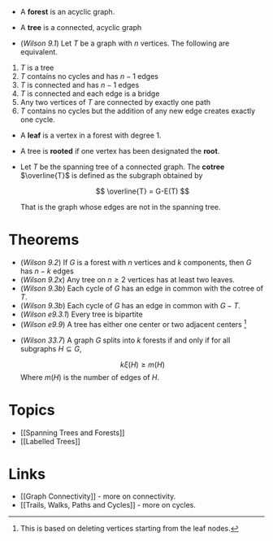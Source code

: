 * A **forest** is an acyclic graph.
* A **tree** is a connected, acyclic graph

* (*Wilson 9.1*) Let $T$ be a graph with $n$ vertices. The following are equivalent.
1. $T$ is a tree
2. $T$ contains no cycles and has $n-1$ edges
3. $T$ is connected and has $n-1$ edges
4. $T$ is connected and each edge is a  bridge
5. Any two vertices of $T$ are connected by exactly one path
6. $T$ contains no cycles but the addition of any new edge creates exactly one cycle.

* A **leaf** is a vertex in a forest with degree $1$.
* A tree is **rooted** if one vertex has been designated the **root**.

* Let $T$ be the spanning tree of a connected graph. The **cotree** $\overline{T}$ is defined as the subgraph obtained by 
  
  $$
  \overline{T} = G-E(T)
  $$
  
  That is the graph whose edges are not in the spanning tree.

# Theorems
* (*Wilson 9.2*) If $G$ is a forest with $n$ vertices and $k$ components, then $G$ has $n-k$ edges
* (*Wilson 9.2x*) Any tree on $n\ge 2$ vertices has at least two leaves.
* (*Wilson 9.3b*) Each cycle of $G$ has an edge in common with the cotree of $T$.
* (*Wilson 9.3b*) Each cycle of $G$ has an edge in common with $G-T$.
* (*Wilson e9.3.1*) Every tree is bipartite
* (*Wilson e9.9*) A tree has either one center or two adjacent centers [^1]

[^1]: This is based on deleting vertices starting from the leaf nodes.

* (*Wilson 33.7*) A graph $G$ splits into $k$ forests if and only if for all subgraphs $H\subseteq G$, 
  
  $$
  k\xi (H) \ge m(H)
  $$
  Where $m(H)$ is the number of edges of $H$.

# Topics
* [[Spanning Trees and Forests]]
* [[Labelled Trees]]

# Links
* [[Graph Connectivity]] - more on connectivity.
* [[Trails, Walks, Paths and Cycles]] - more on cycles.